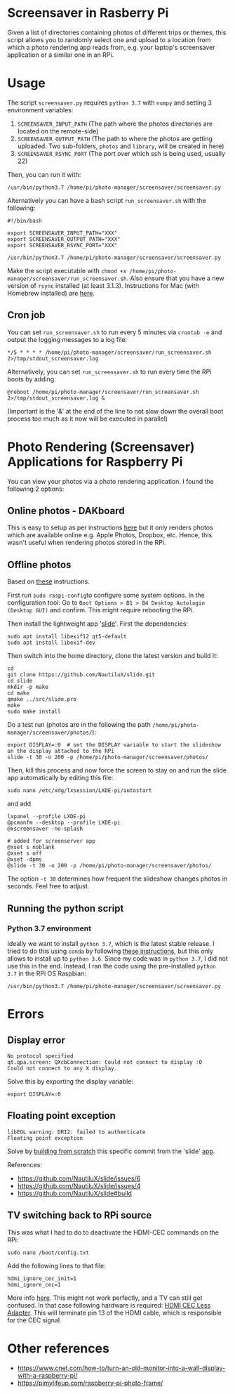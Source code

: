# Screensaver in Rasberry Pi

Given a list of directories containing photos of different trips or themes,
this script allows you to randomly select one and upload to a location from which a 
photo rendering app reads from, e.g. your laptop's screensaver application or 
a similar one in an RPi.

# Usage

The script `screensaver.py` requires `python 3.7` with `numpy` and setting 3 environment variables:

1. `SCREENSAVER_INPUT_PATH` (The path where the photos directories are located on the remote-side)
2. `SCREENSAVER_OUTPUT_PATH` (The path to where the photos are getting uploaded. Two sub-folders, `photos` and `library`, will be created in here)
3. `SCREENSAVER_RSYNC_PORT` (The port over which ssh is being used, usually 22)

Then, you can run it with:
 
 ```
/usr/bin/python3.7 /home/pi/photo-manager/screensaver/screensaver.py
```

Alternatively you can have a bash script `run_screensaver.sh` with the following:

```
#!/bin/bash

export SCREENSAVER_INPUT_PATH="XXX" 
export SCREENSAVER_OUTPUT_PATH="XXX"
export SCREENSAVER_RSYNC_PORT="XXX"

/usr/bin/python3.7 /home/pi/photo-manager/screensaver/screensaver.py
```
Make the script executable with `chmod +x /home/pi/photo-manager/screensaver/run_screensaver.sh`. 
Also ensure that you have a new version of `rsync` installed (at least 3.1.3). 
Instructions for Mac (with Homebrew installed) are [here](https://bayton.org/2018/07/how-to-update-rsync-on-mac-os-high-sierra/).

## Cron job

You can set `run_screensaver.sh` to run every 5 minutes via `crontab -e` and output the logging messages to a log file:

```
*/5 * * * * /home/pi/photo-manager/screensaver/run_screensaver.sh 2>/tmp/stdout_screensaver.log
```

Alternatively, you can set `run_screensaver.sh` to run every time the RPi boots by adding:

```
@reboot /home/pi/photo-manager/screensaver/run_screensaver.sh 2>/tmp/stdout_screensaver.log &
```
(Important is the '&' at the end of the line to not slow down the overall boot process too much as it now will be executed in parallel)


# Photo Rendering (Screensaver) Applications for Raspberry Pi

You can view your photos via a photo rendering application. I found the following 2 options: 

## Online photos - DAKboard

This is easy to setup as per instructions [here](https://blog.dakboard.com/diy-wall-display/)
but it only renders photos which are available online e.g. Apple Photos, Dropbox, etc.
Hence, this wasn't useful when rendering photos stored in the RPi.


## Offline photos

Based on [these](https://opensource.com/article/19/2/wifi-picture-frame-raspberry-pi) instructions. 

First run `sudo raspi-config`to configure some system options. In the configuration tool:
Go to `Boot Options > B1 > B4 Desktop Autologin (Desktop GUI)` and confirm. This might require rebooting the RPi.

Then install the lightweight app '[slide](https://github.com/NautiluX/slide/releases/tag/v0.9.0)'. 
First the dependencies:

```
sudo apt install libexif12 qt5-default
sudo apt install libexif-dev
```

Then switch into the home directory, clone the latest version and build it:

```
cd
git clone https://github.com/NautiluX/slide.git
cd slide
mkdir -p make
cd make
qmake ../src/slide.pro
make
sudo make install
```

Do a test run (photos are in the following the path `/home/pi/photo-manager/screensaver/photos/`):

```
export DISPLAY=:0  # set the DISPLAY variable to start the slideshow on the display attached to the RPi
slide -t 30 -o 200 -p /home/pi/photo-manager/screensaver/photos/
```
Then, kill this process and now force the screen to stay on and run the slide app automatically by editing this file:

```
sudo nano /etc/xdg/lxsession/LXDE-pi/autostart
```

and add 

```
lxpanel --profile LXDE-pi
@pcmanfm --desktop --profile LXDE-pi
@xscreensaver -no-splash

# added for screenserver app
@xset s noblank
@xset s off
@xset -dpms
@slide -t 30 -o 200 -p /home/pi/photo-manager/screensaver/photos/
```

The option `-t 30` determines how frequent the slideshow changes photos in seconds. Feel free to adjust. 

## Running the python script

### Python 3.7 environment

Ideally we want to install `python 3.7`, which is the latest stable release.
I tried to do this using `conda` by following [these instructions](https://stackoverflow.com/questions/39371772/how-to-install-anaconda-on-raspberry-pi-3-model-b), 
but this only allows to install up to `python 3.6`. Since my code was in `python 3.7`, I did not use this in the end.
Instead, I ran the code using the pre-installed `python 3.7` in the RPi OS Raspbian:

```
/usr/bin/python3.7 /home/pi/photo-manager/screensaver/screensaver.py
```

# Errors

## Display error

```
No protocol specified
qt.qpa.screen: QXcbConnection: Could not connect to display :0
Could not connect to any X display.
```
Solve this by exporting the display variable:

```
export DISPLAY=:0 
```

## Floating point exception

```
libEGL warning: DRI2: failed to authenticate
Floating point exception
```
Solve by [building from scratch](https://github.com/NautiluX/slide#build) this specific commit from the 'slide'
[app](https://github.com/NautiluX/slide/commit/09fc431034a9b0c3f7ce488a7a5d4fd34593afbf).

References:
- https://github.com/NautiluX/slide/issues/6
- https://github.com/NautiluX/slide/issues/4
- https://github.com/NautiluX/slide#build

## TV switching back to RPi source
 
This was what I had to do to deactivate the HDMI-CEC commands on the RPi:
```
sudo nano /boot/config.txt
```

Add the following lines to that file:
```
hdmi_ignore_cec_init=1
hdmi_ignore_cec=1
```

More info [here](https://elinux.org/RPiconfig). This might not work perfectly, and a TV can still get confused. 
In that case following hardware is required:
[HDMI CEC Less Adapter](https://www.amazon.co.uk/LINDY-HDMI-Less-Adapter-Female-Black/dp/B00DL48KVI). 
This will terminate pin 13 of the HDMI cable, which is responsible for the CEC signal.

# Other references

- https://www.cnet.com/how-to/turn-an-old-monitor-into-a-wall-display-with-a-raspberry-pi/
- https://pimylifeup.com/raspberry-pi-photo-frame/
